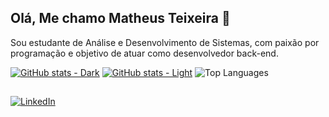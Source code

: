 ## Olá, Me chamo Matheus Teixeira 👋

Sou estudante de Análise e Desenvolvimento de Sistemas, com paixão por programação e objetivo de atuar como desenvolvedor back-end.

[![GitHub stats - Dark](https://github-readme-stats.vercel.app/api?username=matheus-teixeira-615&show_icons=true&theme=dark#gh-dark-mode-only)](https://github.com/SEU_USUARIO/github-readme-stats#gh-dark-mode-only)
[![GitHub stats - Light](https://github-readme-stats.vercel.app/api?username=matheus-teixeira-615&show_icons=true&theme=default#gh-light-mode-only)](https://github.com/SEU_USUARIO/github-readme-stats#gh-light-mode-only)
![Top Languages](https://github-readme-stats.vercel.app/api/top-langs/?username=matheus-teixeira-615&show_icons=true&layout=compact&theme=radical)
 ##
[![LinkedIn](https://img.shields.io/badge/LinkedIn-blue?logo=linkedin&logoColor=white&style=for-the-badge)](https://www.linkedin.com/in/matheus-teixeira-diogenes/)



